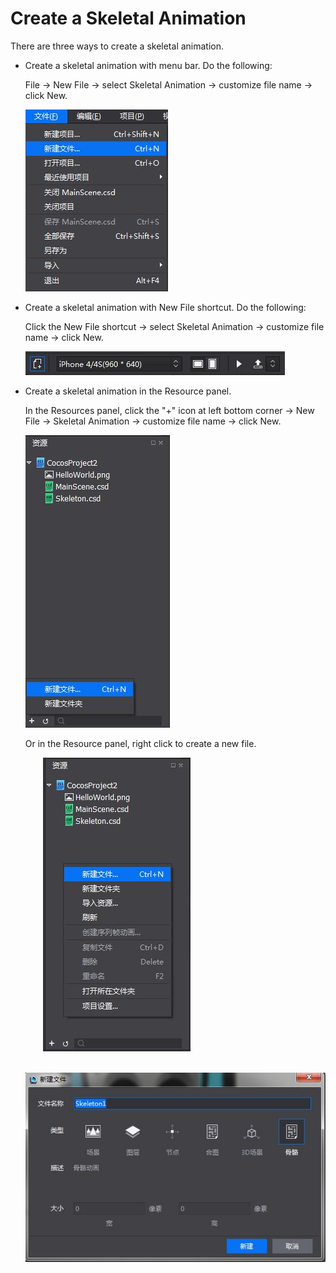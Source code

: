 # Create a Skeletal Animation

There are three ways to create a skeletal animation. 

- Create a skeletal animation with menu bar. Do the following: 

     File -> New File -> select Skeletal Animation -> customize file name -> click New. 

     ![Image](res/caidan1.jpg)

- Create a skeletal animation with New File shortcut. Do the following: 

     Click the New File shortcut -> select Skeletal Animation -> customize file name -> click New. 

    ![Image](res/gongjulan.jpg)

- Create a skeletal animation in the Resource panel. 

    In the Resources panel, click the "+" icon at left bottom corner -> New File ->  Skeletal Animation -> customize file name -> click New.

     ![Image](res/ziyuanqu.jpg)

    Or in the Resource panel, right click to create a new file. 

   &emsp;&emsp;![Image](res/ziyuan2.jpg)

  &emsp;&emsp;![Image](res/candan2.jpg)